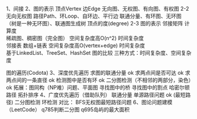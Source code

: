 1、间接
2、图的表示
顶点Vertex
边Edge
无向图、无权图、有向图、有权图
2-2 无向无权图
    路径Path、环Loop、自环边、平行边
    联通分量、有环图、无环图（树是一种无环图）、联通图生成树
    顶点的度(degree)
2-3 图的表示
    邻接矩阵
        计算度      
        稀疏图、稠密图（完全图）
        空间复杂度高O(n^2)
        时间复杂度  
    邻接表
       数组+链表 
       空间复杂度高O(vertex+edge)
       时间复杂度  
       基于LinkedList、TreeSet、HashSet
    图的比较
       三种方式：时间复杂度、空间复杂度

图的遍历(Codota)
3、深度优先遍历
    求图的联通分量 ok
    求两点间是否可达 ok
    求两点间的一条直径 ok
    检测图中是否有环 ok
    二分图检测（不相邻的两部分，染色）ok
    拓展：图同构（NP难）问题、平面图
    寻找图中的桥
    寻找图中的割点
    哈密尔顿路径
    拓扑排序
4、广度优先遍历（借助队列）
   联通分量
   单源路径问题 ok (最短路径)
   二分图检测
   环检测
   对比：
        BFS无权图最短路径问题
6、图论问题建模（LeetCode）
   q785判断二分图
   q695岛屿的最大面积